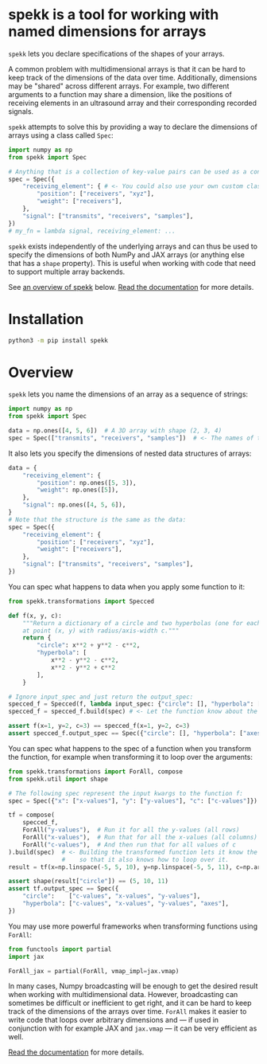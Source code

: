 # spekk is a tool for working with named dimensions for arrays
`spekk` lets you declare specifications of the shapes of your arrays.

A common problem with multidimensional arrays is that it can be hard to keep track of the dimensions of the data over time. Additionally, dimensions may be "shared" across different arrays. For example, two different arguments to a function may share a dimension, like the positions of receiving elements in an ultrasound array and their corresponding recorded signals.

`spekk` attempts to solve this by providing a way to declare the dimensions of arrays using a class called `Spec`:

```python
import numpy as np
from spekk import Spec

# Anything that is a collection of key-value pairs can be used as a container of arrays:
spec = Spec({
    "receiving_element": { # <- You could also use your own custom class instead of dict
        "position": ["receivers", "xyz"],
        "weight": ["receivers"],
    },
    "signal": ["transmits", "receivers", "samples"],
})
# my_fn = lambda signal, receiving_element: ...
```

`spekk` exists independently of the underlying arrays and can thus be used to specify the dimensions of both NumPy and JAX arrays (or anything else that has a `shape` property). This is useful when working with code that need to support multiple array backends.

See [an overview of spekk](#overview) below. [Read the documentation](https://spekk.readthedocs.io/) for more details.


# Installation
```bash
python3 -m pip install spekk
```


# Overview
`spekk` lets you name the dimensions of an array as a sequence of strings:

```python
import numpy as np
from spekk import Spec

data = np.ones([4, 5, 6])  # A 3D array with shape (2, 3, 4)
spec = Spec(["transmits", "receivers", "samples"])  # <- The names of the dimensions
```

It also lets you specify the dimensions of nested data structures of arrays:

```python
data = {
    "receiving_element": {
        "position": np.ones([5, 3]),
        "weight": np.ones([5]),
    },
    "signal": np.ones([4, 5, 6]),
}
# Note that the structure is the same as the data:
spec = Spec({
    "receiving_element": {
        "position": ["receivers", "xyz"],
        "weight": ["receivers"],
    },
    "signal": ["transmits", "receivers", "samples"],
})
```

You can spec what happens to data when you apply some function to it:

```python
from spekk.transformations import Specced

def f(x, y, c):
    """Return a dictionary of a circle and two hyperbolas (one for each axis) evaluated 
    at point (x, y) with radius/axis-width c."""
    return {
        "circle": x**2 + y**2 - c**2,
        "hyperbola": [
            x**2 - y**2 - c**2,
            x**2 - y**2 + c**2
        ],
    }

# Ignore input_spec and just return the output_spec:
specced_f = Specced(f, lambda input_spec: {"circle": [], "hyperbola": ["axes"]})
specced_f = specced_f.build(spec) # <- Let the function know about the spec

assert f(x=1, y=2, c=3) == specced_f(x=1, y=2, c=3)
assert specced_f.output_spec == Spec({"circle": [], "hyperbola": ["axes"]})
```

You can spec what happens to the spec of a function when you transform the function, for example when transforming it to loop over the arguments:

```python
from spekk.transformations import ForAll, compose
from spekk.util import shape

# The following spec represent the input kwargs to the function f:
spec = Spec({"x": ["x-values"], "y": ["y-values"], "c": ["c-values"]})

tf = compose(
    specced_f,
    ForAll("y-values"),  # Run it for all the y-values (all rows)
    ForAll("x-values"),  # Run that for all the x-values (all columns)
    ForAll("c-values"),  # And then run that for all values of c
).build(spec)  # <- Building the transformed function lets it know the spec of the data
               #    so that it also knows how to loop over it.
result = tf(x=np.linspace(-5, 5, 10), y=np.linspace(-5, 5, 11), c=np.arange(1, 6))

assert shape(result["circle"]) == (5, 10, 11)
assert tf.output_spec == Spec({
    "circle":    ["c-values", "x-values", "y-values"],
    "hyperbola": ["c-values", "x-values", "y-values", "axes"],
})
```

You may use more powerful frameworks when transforming functions using `ForAll`:

```python
from functools import partial
import jax

ForAll_jax = partial(ForAll, vmap_impl=jax.vmap)
```

In many cases, Numpy broadcasting will be enough to get the desired result when working with multidimensional data. However, broadcasting can sometimes be difficult or inefficient to get right, and it can be hard to keep track of the dimensions of the arrays over time. `ForAll` makes it easier to write code that loops over arbitrary dimensions and — if used in conjunction with for example JAX and `jax.vmap` — it can be very efficient as well.

[Read the documentation](https://spekk.readthedocs.io/) for more details.

